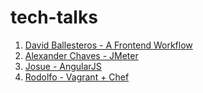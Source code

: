 # tech-talks


 1) [David Ballesteros - A Frontend Workflow](https://github.com/akurey/aktech/tree/master/tech-talks/Yeoman%2BGrunt%2BBower)
 2) [Alexander Chaves - JMeter](https://github.com/akurey/aktech/blob/master/tree/master/tech-talks/JMeter)
 3) [Josue - AngularJS](https://github.com/akurey/aktech/tree/master/tech-talks/AngularJS/App)
 4) [Rodolfo - Vagrant + Chef](https://github.com/akurey/aktech/tree/master/tech-talks/Vagrant%2BChef)
